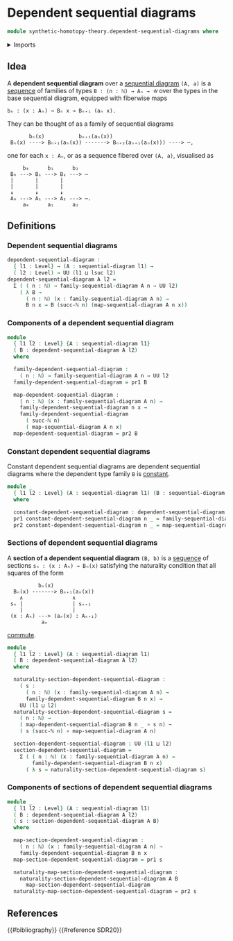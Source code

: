 # Dependent sequential diagrams

```agda
module synthetic-homotopy-theory.dependent-sequential-diagrams where
```

<details><summary>Imports</summary>

```agda
open import elementary-number-theory.natural-numbers

open import foundation.dependent-pair-types
open import foundation.function-types
open import foundation.homotopies
open import foundation.universe-levels

open import synthetic-homotopy-theory.sequential-diagrams
```

</details>

## Idea

A **dependent sequential diagram** over a
[sequential diagram](synthetic-homotopy-theory.sequential-diagrams.md) `(A, a)`
is a [sequence](foundation.dependent-sequences.md) of families of types
`B : (n : ℕ) → Aₙ → 𝒰` over the types in the base sequential diagram, equipped
with fiberwise maps

```text
bₙ : (x : Aₙ) → Bₙ x → Bₙ₊₁ (aₙ x).
```

They can be thought of as a family of sequential diagrams

```text
       bₙ(x)           bₙ₊₁(aₙ(x))
 Bₙ(x) ----> Bₙ₊₁(aₙ(x)) -------> Bₙ₊₂(aₙ₊₁(aₙ(x))) ----> ⋯,
```

one for each `x : Aₙ`, or as a sequence fibered over `(A, a)`, visualised as

```text
     b₀      b₁      b₂
 B₀ ---> B₁ ---> B₂ ---> ⋯
 |       |       |
 |       |       |
 ↡       ↡       ↡
 A₀ ---> A₁ ---> A₂ ---> ⋯.
     a₀      a₁      a₂
```

## Definitions

### Dependent sequential diagrams

```agda
dependent-sequential-diagram :
  { l1 : Level} → (A : sequential-diagram l1) →
  ( l2 : Level) → UU (l1 ⊔ lsuc l2)
dependent-sequential-diagram A l2 =
  Σ ( ( n : ℕ) → family-sequential-diagram A n → UU l2)
    ( λ B →
      ( n : ℕ) (x : family-sequential-diagram A n) →
      B n x → B (succ-ℕ n) (map-sequential-diagram A n x))
```

### Components of a dependent sequential diagram

```agda
module _
  { l1 l2 : Level} {A : sequential-diagram l1}
  ( B : dependent-sequential-diagram A l2)
  where

  family-dependent-sequential-diagram :
    ( n : ℕ) → family-sequential-diagram A n → UU l2
  family-dependent-sequential-diagram = pr1 B

  map-dependent-sequential-diagram :
    ( n : ℕ) (x : family-sequential-diagram A n) →
    family-dependent-sequential-diagram n x →
    family-dependent-sequential-diagram
      ( succ-ℕ n)
      ( map-sequential-diagram A n x)
  map-dependent-sequential-diagram = pr2 B
```

### Constant dependent sequential diagrams

Constant dependent sequential diagrams are dependent sequential diagrams where
the dependent type family `B` is [constant](foundation.constant-maps.md).

```agda
module _
  { l1 l2 : Level} (A : sequential-diagram l1) (B : sequential-diagram l2)
  where

  constant-dependent-sequential-diagram : dependent-sequential-diagram A l2
  pr1 constant-dependent-sequential-diagram n _ = family-sequential-diagram B n
  pr2 constant-dependent-sequential-diagram n _ = map-sequential-diagram B n
```

### Sections of dependent sequential diagrams

A **section of a dependent sequential diagram** `(B, b)` is a
[sequence](foundation.dependent-sequences.md) of sections
`sₙ : (x : Aₙ) → Bₙ(x)` satisfying the naturality condition that all squares of
the form

```text
          bₙ(x)
  Bₙ(x) -------> Bₙ₊₁(aₙ(x))
    ∧                ∧
 sₙ |                | sₙ₊₁
    |                |
 (x : Aₙ) ---> (aₙ(x) : Aₙ₊₁)
           aₙ
```

[commute](foundation.commuting-squares-of-maps.md).

```agda
module _
  { l1 l2 : Level} (A : sequential-diagram l1)
  ( B : dependent-sequential-diagram A l2)
  where

  naturality-section-dependent-sequential-diagram :
    ( s :
      ( n : ℕ) (x : family-sequential-diagram A n) →
      family-dependent-sequential-diagram B n x) →
    UU (l1 ⊔ l2)
  naturality-section-dependent-sequential-diagram s =
    ( n : ℕ) →
    ( map-dependent-sequential-diagram B n _ ∘ s n) ~
    ( s (succ-ℕ n) ∘ map-sequential-diagram A n)

  section-dependent-sequential-diagram : UU (l1 ⊔ l2)
  section-dependent-sequential-diagram =
    Σ ( ( n : ℕ) (x : family-sequential-diagram A n) →
        family-dependent-sequential-diagram B n x)
      ( λ s → naturality-section-dependent-sequential-diagram s)
```

### Components of sections of dependent sequential diagrams

```agda
module _
  { l1 l2 : Level} (A : sequential-diagram l1)
  ( B : dependent-sequential-diagram A l2)
  ( s : section-dependent-sequential-diagram A B)
  where

  map-section-dependent-sequential-diagram :
    ( n : ℕ) (x : family-sequential-diagram A n) →
    family-dependent-sequential-diagram B n x
  map-section-dependent-sequential-diagram = pr1 s

  naturality-map-section-dependent-sequential-diagram :
    naturality-section-dependent-sequential-diagram A B
      map-section-dependent-sequential-diagram
  naturality-map-section-dependent-sequential-diagram = pr2 s
```

## References

{{#bibliography}} {{#reference SDR20}}

